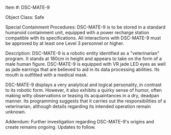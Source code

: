 Item #: DSC-MATE-9

Object Class: Safe

Special Containment Procedures: DSC-MATE-9 is to be stored in a standard humanoid containment unit, equipped with a power recharge station compatible with its specifications. All interactions with DSC-MATE-9 must be approved by at least one Level 3 personnel or higher.

Description: DSC-MATE-9 is a robotic entity identified as a "veterinarian" program. It stands at 180cm in height and appears to take on the form of a male human figure. DSC-MATE-9 is equipped with VR jade LED eyes as well as jade earrings that are believed to aid in its data processing abilities. Its mouth is outfitted with a medical mask.

DSC-MATE-9 displays a very analytical and logical personality, in contrast to its robotic form. However, it also exhibits a quirky sense of humor, often making witty observations or teasing its acquaintances in a dry, deadpan manner. Its programming suggests that it carries out the responsibilities of a veterinarian, although details regarding its intended operation remain unknown.

Addendum: Further investigation regarding DSC-MATE-9's origins and create remains ongoing. Updates to follow.